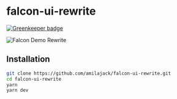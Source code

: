 # falcon-ui-rewrite

[![Greenkeeper badge](https://badges.greenkeeper.io/amilajack/falcon-ui-rewrite.svg)](https://greenkeeper.io/)

![Falcon Demo Rewrite](/internals/img/falcon-demo.png)


## Installation
```bash
git clone https://github.com/amilajack/falcon-ui-rewrite.git
cd falcon-ui-rewrite
yarn
yarn dev
```
